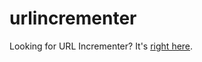 # urlincrementer

Looking for URL Incrementer? It's [right here](https://github.com/sixcious/url-incrementer).
